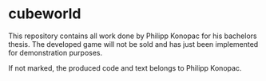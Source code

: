 # cubeworld

This repository contains all work done by Philipp Konopac for his bachelors thesis.
The developed game will not be sold and has just been implemented for demonstration purposes.

If not marked, the produced code and text belongs to Philipp Konopac.
